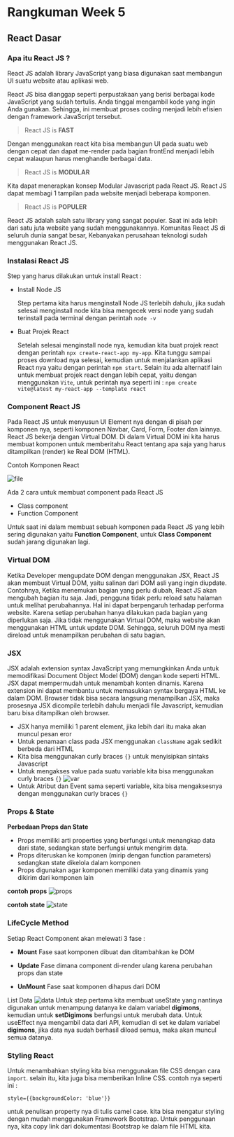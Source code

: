 # Rangkuman Week 5

## React Dasar

### Apa itu **React JS** ?

React JS adalah library JavaScript yang biasa digunakan saat membangun UI suatu website atau aplikasi web.

React JS bisa dianggap seperti perpustakaan yang berisi berbagai kode JavaScript yang sudah tertulis. Anda tinggal mengambil kode yang ingin Anda gunakan. Sehingga, ini membuat proses coding menjadi lebih efisien dengan framework JavaScript tersebut.

> React JS is **FAST**

Dengan menggunakan react kita bisa membangun UI pada suatu web dengan cepat dan dapat me-render pada bagian frontEnd menjadi lebih cepat walaupun harus menghandle berbagai data.

> React JS is **MODULAR**

Kita dapat menerapkan konsep Modular Javascript pada React JS. React JS dapat membagi 1 tampilan pada website menjadi beberapa komponen.

> React JS is **POPULER**

React JS adalah salah satu library yang sangat populer. Saat ini ada lebih dari satu juta website yang sudah menggunakannya. Komunitas React JS di seluruh dunia sangat besar, Kebanyakan perusahaan teknologi sudah menggunakan React JS.

### Instalasi React JS

Step yang harus dilakukan untuk install React :

- Install Node JS

  Step pertama kita harus menginstall Node JS terlebih dahulu, jika sudah selesai menginstall node kita bisa mengecek versi node yang sudah terinstall pada terminal dengan perintah `node -v`

- Buat Projek React

  Setelah selesai menginstall node nya, kemudian kita buat projek react dengan perintah `npx create-react-app my-app`. Kita tunggu sampai proses download nya selesai, kemudian untuk menjalankan aplikasi React nya yaitu dengan perintah `npm start`. Selain itu ada alternatif lain untuk membuat projek react dengan lebih cepat, yaitu dengan menggunakan `Vite`, untuk perintah nya seperti ini : `npm create vite@latest my-react-app --template react`

### Component React JS

Pada React JS untuk menyusun UI Element nya dengan di pisah per komponen nya, seperti komponen Navbar, Card, Form, Footer dan lainnya. React JS bekerja dengan Virtual DOM. Di dalam Virtual DOM ini kita harus membuat komponen untuk memberitahu React tentang apa saja yang harus ditampilkan (render) ke Real DOM (HTML).

Contoh Komponen React

![file](component.png)

Ada 2 cara untuk membuat component pada React JS

- Class component
- Function Component

Untuk saat ini dalam membuat sebuah komponen pada React JS yang lebih sering digunakan yaitu **Function Component**, untuk **Class Component** sudah jarang digunakan lagi.

### Virtual DOM

Ketika Developer mengupdate DOM dengan menggunakan JSX, React JS akan membuat Virtual DOM, yaitu salinan dari DOM asli yang ingin diupdate. Contohnya, Ketika menemukan bagian yang perlu diubah, React JS akan mengubah bagian itu saja. Jadi, pengguna tidak perlu reload satu halaman untuk melihat perubahannya. Hal ini dapat berpengaruh terhadap performa website. Karena setiap perubahan hanya dilakukan pada bagian yang diperlukan saja. Jika tidak menggunakan Virtual DOM, maka website akan menggunakan HTML untuk update DOM. Sehingga, seluruh DOM nya mesti direload untuk menampilkan perubahan di satu bagian.

### JSX

JSX adalah extension syntax JavaScript yang memungkinkan Anda untuk memodifikasi Document Object Model (DOM) dengan kode seperti HTML. JSX dapat mempermudah untuk menambah konten dinamis. Karena extension ini dapat membantu untuk memasukkan syntax bergaya HTML ke dalam DOM. Browser tidak bisa secara langsung menampilkan JSX, maka prosesnya JSX dicompile terlebih dahulu menjadi file Javascript, kemudian baru bisa ditampilkan oleh browser.

- JSX hanya memiliki 1 parent element, jika lebih dari itu maka akan muncul pesan eror
- Untuk penamaan class pada JSX menggunakan `className` agak sedikit berbeda dari HTML
- Kita bisa menggunakan curly braces `{}` untuk menyisipkan sintaks Javascript
- Untuk mengakses value pada suatu variable kita bisa menggunakan curly braces `{}`
  ![var](var1.png)
- Untuk Atribut dan Event sama seperti variable, kita bisa mengaksesnya dengan menggunakan curly braces `{}`

### Props & State

**Perbedaan Props dan State**

- Props memiliki arti properties yang berfungsi untuk menangkap data dari state, sedangkan state berfungsi untuk mengirim data.
- Props diteruskan ke komponen (mirip dengan function parameters) sedangkan state dikelola dalam komponen
- Props digunakan agar komponen memiliki data yang dinamis yang dikirim dari komponen lain

**contoh props**
![props](props.png)

**contoh state**
![state](state.png)

### LifeCycle Method

Setiap React Component akan melewati 3 fase :

- **Mount**
  Fase saat komponen dibuat dan ditambahkan ke DOM

- **Update**
  Fase dimana component di-render ulang karena perubahan props dan state

- **UnMount**
  Fase saat komponen dihapus dari DOM

List Data
![data](listData.png)
Untuk step pertama kita membuat useState yang nantinya digunakan untuk menampung datanya ke dalam variabel **digimons**, kemudian untuk **setDigimons** berfungsi untuk merubah data. Untuk useEffect nya mengambil data dari API, kemudian di set ke dalam variabel **digimons**, jika data nya sudah berhasil diload semua, maka akan muncul semua datanya.

### Styling React

Untuk menambahkan styling kita bisa menggunakan file CSS dengan cara `import`. selain itu, kita juga bisa memberikan Inline CSS. contoh nya seperti ini :

```
style={{backgroundColor: 'blue'}}
```

untuk penulisan property nya di tulis camel case. kita bisa mengatur styling dengan mudah menggunakan Framework Bootstrap. Untuk penggunaan nya, kita copy link dari dokumentasi Bootstrap ke dalam file HTML kita.
